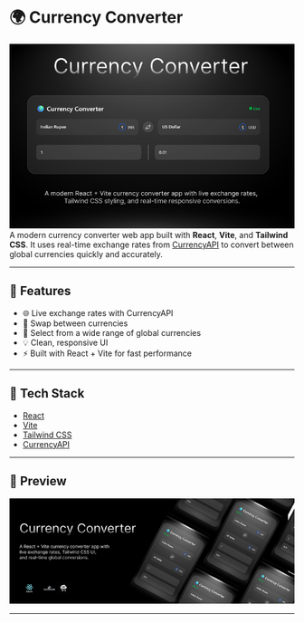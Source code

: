 # 🌍 Currency Converter

![Currency Converter Screenshot](docs/desktop.png)
A modern currency converter web app built with **React**, **Vite**, and **Tailwind CSS**. It uses real-time exchange rates from [CurrencyAPI](https://currencyapi.com/) to convert between global currencies quickly and accurately.

---

## 🚀 Features

- 🌐 Live exchange rates with CurrencyAPI  
- 🔁 Swap between currencies  
- 💱 Select from a wide range of global currencies  
- 💡 Clean, responsive UI  
- ⚡ Built with React + Vite for fast performance  



---

## 🔧 Tech Stack

- [React](https://reactjs.org/)
- [Vite](https://vitejs.dev/)
- [Tailwind CSS](https://tailwindcss.com/)
- [CurrencyAPI](https://currencyapi.com/)

---

## 📸 Preview

![Currency Converter Screenshot](docs/mobile.png)

---

